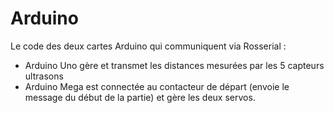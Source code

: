 # Arduino
Le code des deux cartes Arduino qui communiquent via Rosserial :
- Arduino Uno gère et transmet les distances mesurées par les 5 capteurs ultrasons
- Arduino Mega est connectée au contacteur de départ (envoie le message du début de la partie) et gère les deux servos.
